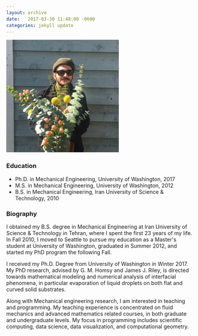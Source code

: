 ```yaml
---
layout: archive
date:   2017-03-30 11:48:00 -0600
categories: jekyll update
---
```

<img src="/assets/images/flower-profile.png" alt="Profile Picture" style="width:300px;height:300px;">

<h3>Education</h3>
<ul>
    <li>Ph.D. in Mechanical Engineering, University of Washington, 2017 </li>
    <li>M.S. in Mechanical Engineering, University of Washington, 2012</li>
    <li>B.S. in Mechanical Engineering, Iran University of Science & Technology, 2010</li>
</ul>

<h3>Biography</h3>

I obtained my B.S. degree in Mechanical Engineering at Iran University of Science & Technology in Tehran, where I spent the first 23 years of my life. In Fall 2010, I moved to Seattle to pursue my education as a Master's student at University of Washington, graduated in Summer 2012, and started my PhD program the following Fall.

I received my Ph.D. Degree from University of Washington in Winter 2017.
My PhD research, advised by G. M. Homsy and James J. Riley, is directed towards mathematical modeling and numerical analysis of interfacial phenomena, in particular evaporation of liquid droplets on both flat and curved solid substrates.

Along with Mechanical engineering research, I am interested in teaching and programming. My teaching experience is concentrated on fluid mechanics and advanced mathematics related courses, in both graduate and undergraduate levels. My focus in programming includes scientific computing, data science, data visualization, and computational geometry.
